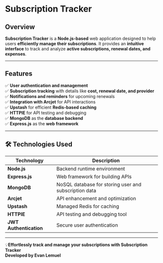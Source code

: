 #  **Subscription Tracker**  

##  Overview  
**Subscription Tracker** is a **Node.js-based** web application designed to help users **efficiently manage their subscriptions**. It provides an **intuitive interface** to track and analyze **active subscriptions, renewal dates, and expenses**.  

---

##  Features  
✅ **User authentication and management**  
✅ **Subscription tracking** with details like **cost, renewal date, and provider**  
✅ **Notifications and reminders** for upcoming renewals  
✅ **Integration with Arcjet** for API interactions  
✅ **Upstash** for efficient **Redis-based caching**  
✅ **HTTPIE** for API testing and debugging  
✅ **MongoDB** as the **database backend**  
✅ **Express.js** as the **web framework**  

---

## 🛠️ Technologies Used  

| Technology | Description |
|------------|------------|
| **Node.js** | Backend runtime environment |
| **Express.js** | Web framework for building APIs |
| **MongoDB** | NoSQL database for storing user and subscription data |
| **Arcjet** | API enhancement and optimization |
| **Upstash** | Managed Redis for caching |
| **HTTPIE** | API testing and debugging tool |
| **JWT Authentication** | Secure user authentication |

---

💡**Effortlessly track and manage your subscriptions with Subscription Tracker**  
 **Developed by Evan Lemuel**  
